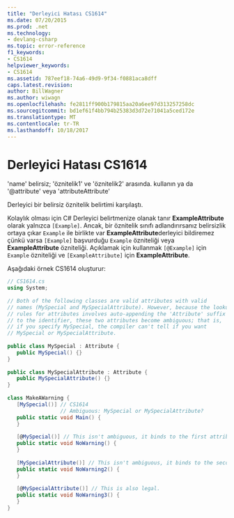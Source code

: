 ```yaml
---
title: "Derleyici Hatası CS1614"
ms.date: 07/20/2015
ms.prod: .net
ms.technology:
- devlang-csharp
ms.topic: error-reference
f1_keywords:
- CS1614
helpviewer_keywords:
- CS1614
ms.assetid: 787eef18-74a6-49d9-9f34-f0881aca8dff
caps.latest.revision: 
author: BillWagner
ms.author: wiwagn
ms.openlocfilehash: fe2811ff900b179815aa20a6ee97d313257258dc
ms.sourcegitcommit: bd1ef61f4bb794b25383d3d72e71041a5ced172e
ms.translationtype: MT
ms.contentlocale: tr-TR
ms.lasthandoff: 10/18/2017
---
```

# <a name="compiler-error-cs1614"></a>Derleyici Hatası CS1614
'name' belirsiz; 'öznitelik1' ve 'öznitelik2' arasında. kullanın ya da '@attribute' veya 'attributeAttribute'  
  
 Derleyici bir belirsiz öznitelik belirtimi karşılaştı.  
  
 Kolaylık olması için C# Derleyici belirtmenize olanak tanır **ExampleAttribute** olarak yalnızca `[Example]`. Ancak, bir öznitelik sınıfı adlandırırsanız belirsizlik ortaya çıkar `Example` ile birlikte var **ExampleAttribute**derleyici bildiremez çünkü varsa `[Example]` başvurduğu `Example` özniteliği veya  **ExampleAttribute** özniteliği. Açıklamak için kullanmak `[@Example]` için `Example` özniteliği ve `[ExampleAttribute]` için **ExampleAttribute**.  
  
 Aşağıdaki örnek CS1614 oluşturur:  
  
```csharp  
// CS1614.cs  
using System;  
  
// Both of the following classes are valid attributes with valid  
// names (MySpecial and MySpecialAttribute). However, because the lookup  
// rules for attributes involves auto-appending the 'Attribute' suffix  
// to the identifier, these two attributes become ambiguous; that is,  
// if you specify MySpecial, the compiler can't tell if you want  
// MySpecial or MySpecialAttribute.  
  
public class MySpecial : Attribute {  
   public MySpecial() {}  
}  
  
public class MySpecialAttribute : Attribute {  
   public MySpecialAttribute() {}  
}  
  
class MakeAWarning {  
   [MySpecial()] // CS1614  
                 // Ambiguous: MySpecial or MySpecialAttribute?  
   public static void Main() {  
   }  
  
   [@MySpecial()] // This isn't ambiguous, it binds to the first attribute above.  
   public static void NoWarning() {  
   }  
  
   [MySpecialAttribute()] // This isn't ambiguous, it binds to the second attribute above.  
   public static void NoWarning2() {  
   }  
  
   [@MySpecialAttribute()] // This is also legal.  
   public static void NoWarning3() {  
   }  
}  
```
